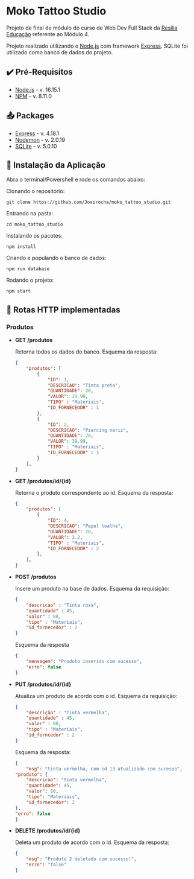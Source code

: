 # Moko Tattoo Studio
Projeto de final de módulo do curso de Web Dev Full Stack da [Resilia Educação](https://www.resilia.com.br/) referente ao Módulo 4.

Projeto realizado utilizando o [Node.js](https://nodejs.org/en/) com framework [Express](https://expressjs.com/). SQLite foi utilizado como banco de dados do projeto. 

##  :heavy_check_mark: Pré-Requisitos

* [Node.js](https://nodejs.org/en/) - v. 16.15.1
* [NPM](https://www.npmjs.com/package/npm/v/8.11.0) - v. 8.11.0

## :outbox_tray: Packages

* [Express](https://expressjs.com/) - v. 4.18.1
* [Nodemon](https://www.npmjs.com/package/nodemon) - v. 2.0.19
* [SQLite](https://www.npmjs.com/package/sqlite3) - v. 5.0.10

## :rocket: Instalação da Aplicação

Abra o terminal/Powershell e rode os comandos abaixo:

Clonando o repositório:
```
git clone https://github.com/Josirocha/moko_tattoo_studio.git
```

Entrando na pasta:
```
cd moko_tattoo_studio
```
Instalando os pacotes:
```
npm install
```
Criando e populando o banco de dados:
```
npm run database 
```
Rodando o projeto:
```
npm start
```

## :pencil: Rotas HTTP implementadas

### Produtos
 * __GET /produtos__

    Retorna todos os dados do banco. Esquema da resposta:
    ```json
    {
        "produtos": [
            {
                "ID": 1,
                "DESCRICAO": "Tinta preta",
                "QUANTIDADE": 20,
                "VALOR": 29.90,
                "TIPO" : "Materiais",
                "ID_FORNECEDOR" : 1
            },
            {
                "ID": 2,
                "DESCRICAO": "Piercing nariz",
                "QUANTIDADE": 28,
                "VALOR": 39.99,
                "TIPO" : "Materiais",
                "ID_FORNECEDOR" : 3
            }
        ],
    }
    ```
 * __GET /produtos/id/{id}__

    Retorna o produto correspondente ao id. Esquema da resposta: 
    ```json
    {
        "produtos": [
            {
                "ID": 4,
                "DESCRICAO": "Papel toalha",
                "QUANTIDADE": 20,
                "VALOR": 3.2,
                "TIPO" : "Materiais",
                "ID_FORNECEDOR" : 2
            },
        ],
    }
    ```
 * __POST /produtos__

    Insere um produto na base de dados. Esquema da requisição:
    ```json
    {
        "descricao" : "Tinta roxa",
        "quantidade" : 45,
        "valor" : 80,
        "tipo" : "Materiais",
        "id_fornecedor" : 2
    }
    ```

    Esquema da resposta
    ```json
    {
        "mensagem": "Produto inserido com sucesso",
        "erro": false
    }
    ```
* __PUT /produtos/id/{id}__

    Atualiza um produto de acordo com o id. Esquema da requisição:
    ```json
    {
        "descrição" : "Tinta vermelha",
        "quantidade" : 45,
        "valor" : 80,
        "tipo" : "Materiais",
        "id_forncedor" : 2
    }
    ```
    Esquema da resposta:
    ```json
    {
        "msg": "tinta vermelha, com id 13 atualizado com sucesso",
	"produto": {
		"descricao": "tinta vermelha",
		"quantidade": 45,
		"valor": 80,
		"tipo": "Materiais",
		"id_fornecedor": 2
	},
	"erro": false
    }
    ```
* __DELETE  /produtos/id/{id}__

    Deleta um produto de acordo com o id. Esquema da resposta:
    ```json
    {
        "msg": "Produto 2 deletado com sucesso!",
	    "erro": "false"
    }
    ```